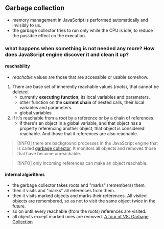 ## Garbage collection
- memory management in JavaScript is performed automatically and invisibly to us.
- the garbage collector tries to run only while the CPU is idle, to reduce the possible effect on the execution.
### what happens when something is not needed any more? How does JavaScript engine discover it and clean it up?
#### reachability
- _reachable_ values are those that are accessible or usable somehow.
1. There are base set of inherently reachable values (_roots_), that cannot be deleted.
	- currently __executing function__, its local variables and parameters.
	- other function on the __current chain__ of nested calls, their local variables and parameters.
	- global variables
2. if it's reachable from a _root_ by a reference or by a chain of references.
	- if there's an object in a global variable, and that object has a property referencing another object, that object is considered reachable. And those that it references are also reachable.
	
> [!INFO] there are background processes in the JavaScript engine that is called [garbage collector](). It monitors all objects and removes those that have become unreachable.

> [!INFO] only incoming references can make an object reachable.
#### internal algorithms
- the garbage collector takes roots and "marks" (remembers) them.
- then it visits and "marks" all references from them.
- then it visits marked objects and marks their references. All visited objects are remembered, so as not to visit the same object twice in the future.
- so on until every reachable (from the roots) references are visited.
- all objects except marked ones are removed.
[A tour of V8: Garbage Collection](https://jayconrod.com/posts/55/a-tour-of-v8-garbage-collection)
